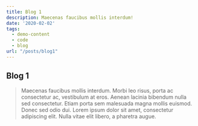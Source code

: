 ```yaml
---
title: Blog 1
description: Maecenas faucibus mollis interdum!
date: '2020-02-02'
tags:
  - demo-content
  - code
  - blog
url: "/posts/blog1"
---
```


## Blog 1

 <blockquote>Maecenas faucibus mollis interdum. Morbi leo risus, porta ac consectetur ac, vestibulum at eros. Aenean lacinia bibendum nulla sed consectetur. Etiam porta sem malesuada magna mollis euismod. Donec sed odio dui. Lorem ipsum dolor sit amet, consectetur adipiscing elit. Nulla vitae elit libero, a pharetra augue.</blockquote>
